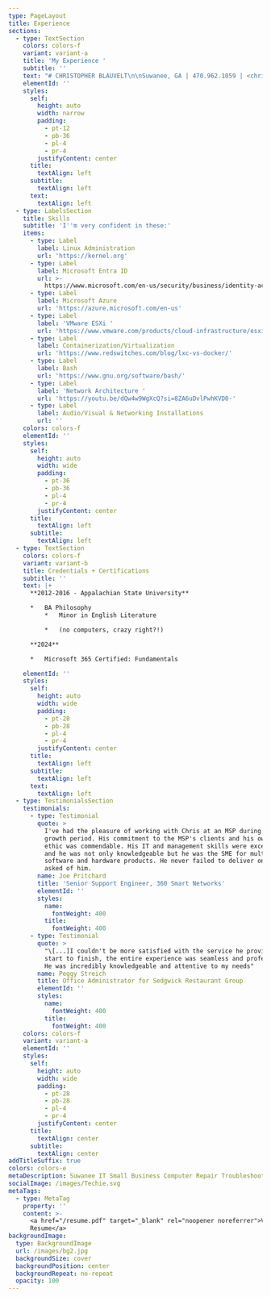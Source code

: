 ```yaml
---
type: PageLayout
title: Experience
sections:
  - type: TextSection
    colors: colors-f
    variant: variant-a
    title: 'My Experience '
    subtitle: ''
    text: "# CHRISTOPHER BLAUVELT\n\nSuwanee, GA | 470.962.1059 | <chris@techieneighbor.net> | [chris@blauv.net ](mailto:chris@blauv.net)\n\n## Professional Summary\n\nVersatile professional with a strong background in project\nmanagement, client relations, and technology integration. Adept at\ntranslating complex technical concepts for diverse audiences and\nimplementing efficient workflows. Seeking to leverage communication,\nproblem-solving, and organizational skills in a challenging business\nadministration, office management, or academic role.\n\n## Core Competencies\n\n*   Project Management\n\n*   Client Relationship Management\n\n*   Team Coordination\n\n*   Problem-Solving \n\n<!---->\n\n*   Attention to Detail\n\n*   Technology Integration\n\n# Professional Experience\n\n### Project Engineer, 360 Smart Networks\n\nNovember 2023 - August 2024\n\n*   Manage complex projects from inception to completion, ensuring timely delivery and client satisfaction\n\n*   Research and implement solutions for integrating on-premise applications into cloud environments\n\n*   Develop in-depth technical documentation and client resources, improving knowledge transfer and reducing support time\n\n*   Configure and deploy networking equipment from various vendors, enhancing client infrastructure\n\n*   Assist with on-boarding new clients, ensuring smooth transitions and positive first impressions\n\n*   Conduct impromptu troubleshooting of client networks, demonstrating adaptability and quick problem-solving skills\n\n### Deployment Engineer, 360 Smart Networks\n\nMarch 2022 - November 2023\n\n*   Coordinated and executed seamless computer and hardware deployments across multiple client sites\n\n*   Developed and implemented efficient deployment processes, reducing transition time for users to be up and running on their new machines.\n\n*   Provided on-site technical support, resolving issues with networks, computers, and servers\n\n*   Collaborated with cross-functional teams to ensure project deadlines were met and client expectations exceeded\n\n### Warehouse Manager / Driver / Brand Ambassador /\n\nFoodService Sales Representitive, Lorenzo Provisions\n\nMarch 2017- December 2021\n\n*   Began working for Lorenzo Provisons, an authorized distributor of Boar’s Head Brand products as a FoodService Sales\tRepresentative during the instantiation of the program throughout the Boar’s Head organization and drove initial growth in sales for the organization.\n\n*   Transitioned over to the retail side of the business after working in the warehouse for a period of time, while also learning\teach aspect of the business: from maintaining the inventory of nearly 200 products, to placing the weekly order for the warehouse\tthat was often north of $500,000.\n\n*   Gained valuable logistics skills while helping to plan the most efficient routes for the trucks to take to independent customers after their Publix deliveries for the day.\n\n*   Drove efficiency by learning the most difficult routes within the organization and would drive the fleet’s largest box truck—filled to capacity—to some of the least hospitable areas of Atlanta that offered unique logistical challenges each day (backing into a loading dock across 14<sup>th</sup> street in Midtown).\n\n*   Maintained sales records at Publix stores in order to place their weekly order, as well as interfaced with Publix deli associates to train them on Boar’s Head product knowledge, drive sales through demo events, merchandising retail, and coordinating with Publix Management on selling events and sales.\n\n### Shift Manager / Server\\&Trainer / Expo / Barback + Service Bar\n\nThe El Felix Restaurant (Currently named Superica)\n\nJuly 2016 – March 2017\n\n*   Completed multiple additional training courses within Rocket Farm Restaurant Group in the areas of Service, Guest Experience, Ambiance, and more.\n\n<!---->\n\n*   Became one of the highest grossing check average amongst the serving staff and was promoted into a trainer role that was functional in leadership throughout the front-of-house to ensure operational excellence\n\n*   Focused on customer outcomes while also committing to the egalitarian philosophy that underpinned the Rocket Farm restaurant group, encouraging all employees to work together as one unit through thoughtful restaurant design, planning, and execution.\n\n### Prep Cook / Line Cook, Foggy Rock Bar and Grill & Troy’s Diner\n\nDecember 2014 – May 2016\n\n*   Continued to work part-time throughout the latter half of my college\tcareer at local restaurants as a Prep Cook and various positions on\n    the line as well as in the dish pit, ensuring that the highest quality standards were upheld in each area of each restaurant\tthroughout my tenure.\n\n### Grocery Stock & Food Service Associate,\n\nAppalachian State University\n\nMay 2013 – December 2014\n\n*   Began working part-time for Appalachian State University\tto support myself while attending classes after Freshman year which allowed me to continue to hone my time-management and critical\tthinking skills while attaining my degree.\n\n# Education\n\nBachelor of Philosophy, Appalachian State University (2012 - 2016)\n\n## Technical Skills\n\n## Professional Development\n\n## Additional Information\n\n"
    elementId: ''
    styles:
      self:
        height: auto
        width: narrow
        padding:
          - pt-12
          - pb-36
          - pl-4
          - pr-4
        justifyContent: center
      title:
        textAlign: left
      subtitle:
        textAlign: left
      text:
        textAlign: left
  - type: LabelsSection
    title: Skills
    subtitle: 'I''m very confident in these:'
    items:
      - type: Label
        label: Linux Administration
        url: 'https://kernel.org'
      - type: Label
        label: Microsoft Entra ID
        url: >-
          https://www.microsoft.com/en-us/security/business/identity-access/microsoft-entra-id
      - type: Label
        label: Microsoft Azure
        url: 'https://azure.microsoft.com/en-us'
      - type: Label
        label: 'VMware ESXi '
        url: 'https://www.vmware.com/products/cloud-infrastructure/esxi-and-esx'
      - type: Label
        label: Containerization/Virtualization
        url: 'https://www.redswitches.com/blog/lxc-vs-docker/'
      - type: Label
        label: Bash
        url: 'https://www.gnu.org/software/bash/'
      - type: Label
        label: 'Network Architecture '
        url: 'https://youtu.be/dQw4w9WgXcQ?si=8ZA6uDvlPwhKVD0-'
      - type: Label
        label: Audio/Visual & Networking Installations
        url: ''
    colors: colors-f
    elementId: ''
    styles:
      self:
        height: auto
        width: wide
        padding:
          - pt-36
          - pb-36
          - pl-4
          - pr-4
        justifyContent: center
      title:
        textAlign: left
      subtitle:
        textAlign: left
  - type: TextSection
    colors: colors-f
    variant: variant-b
    title: Credentials + Certifications
    subtitle: ''
    text: |+
      **2012-2016 - Appalachian State University**

      *   BA Philosophy 
          *   Minor in English Literature

          *   (no computers, crazy right?!)

      **2024**

      *   Microsoft 365 Certified: Fundamentals

    elementId: ''
    styles:
      self:
        height: auto
        width: wide
        padding:
          - pt-28
          - pb-28
          - pl-4
          - pr-4
        justifyContent: center
      title:
        textAlign: left
      subtitle:
        textAlign: left
      text:
        textAlign: left
  - type: TestimonialsSection
    testimonials:
      - type: Testimonial
        quote: >
          I've had the pleasure of working with Chris at an MSP during a large
          growth period. His commitment to the MSP's clients and his own work
          ethic was commendable. His IT and management skills were exceptional
          and he was not only knowledgeable but he was the SME for multiple
          software and hardware products. He never failed to deliver on anything
          asked of him.
        name: Joe Pritchard
        title: 'Senior Support Engineer, 360 Smart Networks'
        elementId: ''
        styles:
          name:
            fontWeight: 400
          title:
            fontWeight: 400
      - type: Testimonial
        quote: >
          "\[...]I couldn't be more satisfied with the service he provided. From
          start to finish, the entire experience was seamless and professional.
          He was incredibly knowledgeable and attentive to my needs"
        name: Peggy Streich
        title: Office Administrator for Sedgwick Restaurant Group
        elementId: ''
        styles:
          name:
            fontWeight: 400
          title:
            fontWeight: 400
    colors: colors-f
    variant: variant-a
    elementId: ''
    styles:
      self:
        height: auto
        width: wide
        padding:
          - pt-28
          - pb-28
          - pl-4
          - pr-4
        justifyContent: center
      title:
        textAlign: center
      subtitle:
        textAlign: center
addTitleSuffix: true
colors: colors-e
metaDescription: Suwanee IT Small Business Computer Repair Troubleshooting
socialImage: /images/Techie.svg
metaTags:
  - type: MetaTag
    property: ''
    content: >-
      <a href="/resume.pdf" target="_blank" rel="noopener noreferrer">View My
      Resume</a>
backgroundImage:
  type: BackgroundImage
  url: /images/bg2.jpg
  backgroundSize: cover
  backgroundPosition: center
  backgroundRepeat: no-repeat
  opacity: 100
---
```


